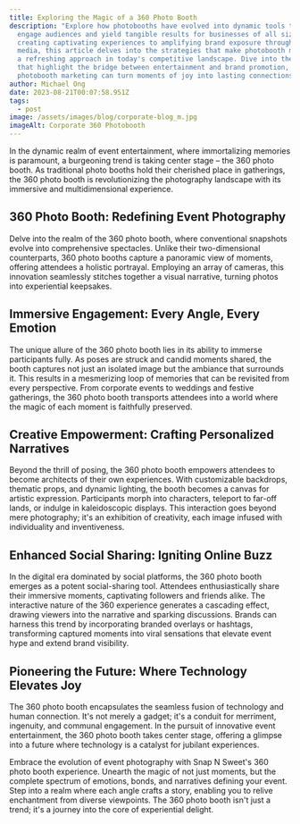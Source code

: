 ```yaml
---
title: Exploring the Magic of a 360 Photo Booth
description: "Explore how photobooths have evolved into dynamic tools that
  engage audiences and yield tangible results for businesses of all sizes. From
  creating captivating experiences to amplifying brand exposure through social
  media, this article delves into the strategies that make photobooth marketing
  a refreshing approach in today's competitive landscape. Dive into the insights
  that highlight the bridge between entertainment and brand promotion, and how
  photobooth marketing can turn moments of joy into lasting connections. "
author: Michael Ong
date: 2023-08-21T00:07:58.951Z
tags:
  - post
image: /assets/images/blog/corporate-blog_m.jpg
imageAlt: Corporate 360 Photobooth
---
```

<!--StartFragment-->

In the dynamic realm of event entertainment, where immortalizing memories is paramount, a burgeoning trend is taking center stage – the 360 photo booth. As traditional photo booths hold their cherished place in gatherings, the 360 photo booth is revolutionizing the photography landscape with its immersive and multidimensional experience.

## **360 Photo Booth: Redefining Event Photography**

Delve into the realm of the 360 photo booth, where conventional snapshots evolve into comprehensive spectacles. Unlike their two-dimensional counterparts, 360 photo booths capture a panoramic view of moments, offering attendees a holistic portrayal. Employing an array of cameras, this innovation seamlessly stitches together a visual narrative, turning photos into experiential keepsakes.

## **Immersive Engagement: Every Angle, Every Emotion**

The unique allure of the 360 photo booth lies in its ability to immerse participants fully. As poses are struck and candid moments shared, the booth captures not just an isolated image but the ambiance that surrounds it. This results in a mesmerizing loop of memories that can be revisited from every perspective. From corporate events to weddings and festive gatherings, the 360 photo booth transports attendees into a world where the magic of each moment is faithfully preserved.

## **Creative Empowerment: Crafting Personalized Narratives**

Beyond the thrill of posing, the 360 photo booth empowers attendees to become architects of their own experiences. With customizable backdrops, thematic props, and dynamic lighting, the booth becomes a canvas for artistic expression. Participants morph into characters, teleport to far-off lands, or indulge in kaleidoscopic displays. This interaction goes beyond mere photography; it's an exhibition of creativity, each image infused with individuality and inventiveness.

## **Enhanced Social Sharing: Igniting Online Buzz**

In the digital era dominated by social platforms, the 360 photo booth emerges as a potent social-sharing tool. Attendees enthusiastically share their immersive moments, captivating followers and friends alike. The interactive nature of the 360 experience generates a cascading effect, drawing viewers into the narrative and sparking discussions. Brands can harness this trend by incorporating branded overlays or hashtags, transforming captured moments into viral sensations that elevate event hype and extend brand visibility.

## **Pioneering the Future: Where Technology Elevates Joy**

The 360 photo booth encapsulates the seamless fusion of technology and human connection. It's not merely a gadget; it's a conduit for merriment, ingenuity, and communal engagement. In the pursuit of innovative event entertainment, the 360 photo booth takes center stage, offering a glimpse into a future where technology is a catalyst for jubilant experiences.

Embrace the evolution of event photography with Snap N Sweet's 360 photo booth experience. Unearth the magic of not just moments, but the complete spectrum of emotions, bonds, and narratives defining your event. Step into a realm where each angle crafts a story, enabling you to relive enchantment from diverse viewpoints. The 360 photo booth isn't just a trend; it's a journey into the core of experiential delight.

<!--EndFragment-->